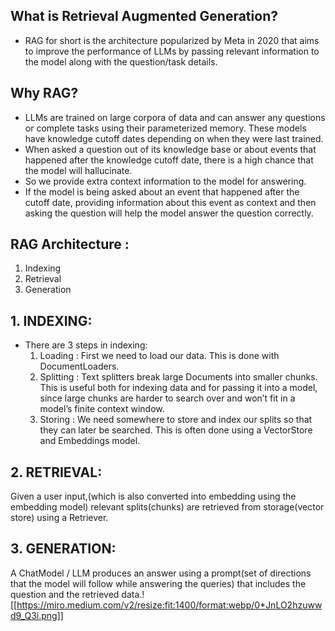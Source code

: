 
## What is Retrieval Augmented Generation?
- RAG for short is the architecture popularized by Meta in 2020 that aims to improve the performance of LLMs by passing relevant information to the model along with the question/task details.

## Why RAG?
- LLMs are trained on large corpora of data and can answer any questions or complete tasks using their parameterized memory. These models have knowledge cutoff dates depending on when they were last trained.
- When asked a question out of its knowledge base or about events that happened after the knowledge cutoff date, there is a high chance that the model will hallucinate.
- So we provide extra context information to the model for answering.
- If the model is being asked about an event that happened after the cutoff date, providing information about this event as context and then asking the question will help the model answer the question correctly.

## RAG Architecture :

1. Indexing 
2. Retrieval
3. Generation


## 1.  INDEXING:

- There are 3 steps in indexing:
	1. Loading : First we need to load our data. This is done with DocumentLoaders.
	2. Splitting : Text splitters break large Documents into smaller chunks. This is useful both for indexing data and for passing it into a model, since large chunks are harder to search over and won’t fit in a model’s finite context window.
	3. Storing : We need somewhere to store and index our splits so that they can later be searched. This is often done using a VectorStore and Embeddings model.

## 2. RETRIEVAL:

Given a user input,(which is also converted into embedding using the embedding model) relevant splits(chunks) are retrieved from storage(vector store) using a Retriever.

## 3. GENERATION:

A ChatModel / LLM produces an answer using a prompt(set of directions that the model will follow while answering the queries) that includes the question and the retrieved data.![[https://miro.medium.com/v2/resize:fit:1400/format:webp/0*JnLO2hzuwwd9_Q3i.png]]